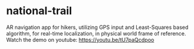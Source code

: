 # national-trail
AR navigation app for hikers, utilizing GPS input and Least-Squares based algorithm, for real-time localization, in physical world frame of reference.
Watch the demo on youtube: https://youtu.be/tU7paQcdpoo
